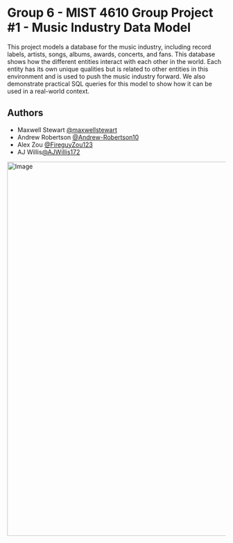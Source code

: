# Group 6 - MIST 4610 Group Project #1 - Music Industry Data Model

This project models a database for the music industry, including record labels, artists, songs, albums, awards, concerts, and fans. This database shows how the different entities interact with each other in the world. Each entity has its own unique qualities but is related to other entities in this environment and is used to push the music industry forward. We also demonstrate practical SQL queries for this model to show how it can be used in a real-world context. 


## Authors

- Maxwell Stewart [@maxwellstewart](https://github.com/maxwellstewart)
- Andrew Robertson [@Andrew-Robertson10](https://github.com/Andrew-Robertson10)
- Alex Zou [@FireguyZou123](https://github.com/FireguyZou123)
- AJ Willis[@AJWillis172](https://github.com/AJWillis172)
  


<img width="940" height="861" alt="Image" src="https://github.com/user-attachments/assets/2b827110-94d1-4f11-aaa1-1d4971d4206b" />

